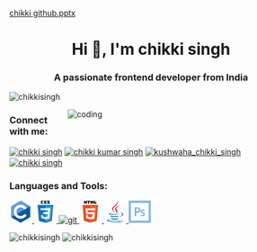 [chikki github.pptx](https://github.com/ChikkiSingh/chikkisingh/files/9893569/chikki.github.pptx)
 <h1 align="center">Hi 👋, I'm chikki singh</h1>
<h3 align="center">A passionate frontend developer from India</h3>

<p align="left"> <img src="https://komarev.com/ghpvc/?username=chikkisingh&label=Profile%20views&color=0e75b6&style=flat" alt="chikkisingh" /> </p>
<img align="right"alt="coding"width="400" src="https://img.freepik.com/free-vector/tiny-programmers-big-laptop-writing-script-coders-app-developers-with-computers-flat-vector-illustration-programming-engineering-software-development-concept-banner-landing-web-page_74855-25360.jpg?w=740&t=st=1667023328~exp=1667023928~hmac=a968ac5211773bdcab8321b54d4aaa786503c6bec291ce5402bad5e5d01fb200">
 
 
<h3 align="left">Connect with me:</h3>
<p align="left">
<a href="https://linkedin.com/in/chikki singh" target="blank"><img align="center" src="https://raw.githubusercontent.com/rahuldkjain/github-profile-readme-generator/master/src/images/icons/Social/linked-in-alt.svg" alt="chikki singh" height="30" width="40" /></a>
<a href="https://fb.com/chikki kumar singh" target="blank"><img align="center" src="https://raw.githubusercontent.com/rahuldkjain/github-profile-readme-generator/master/src/images/icons/Social/facebook.svg" alt="chikki kumar singh" height="30" width="40" /></a>
<a href="https://instagram.com/kushwaha_chikki_singh" target="blank"><img align="center" src="https://raw.githubusercontent.com/rahuldkjain/github-profile-readme-generator/master/src/images/icons/Social/instagram.svg" alt="kushwaha_chikki_singh" height="30" width="40" /></a>
<a href="https://www.youtube.com/c/chikki singh" target="blank"><img align="center" src="https://raw.githubusercontent.com/rahuldkjain/github-profile-readme-generator/master/src/images/icons/Social/youtube.svg" alt="chikki singh" height="30" width="40" /></a>
</p>

<h3 align="left">Languages and Tools:</h3>
<p align="left"> <a href="https://www.cprogramming.com/" target="_blank" rel="noreferrer"> <img src="https://raw.githubusercontent.com/devicons/devicon/master/icons/c/c-original.svg" alt="c" width="40" height="40"/> </a> <a href="https://www.w3schools.com/css/" target="_blank" rel="noreferrer"> <img src="https://raw.githubusercontent.com/devicons/devicon/master/icons/css3/css3-original-wordmark.svg" alt="css3" width="40" height="40"/> </a> <a href="https://git-scm.com/" target="_blank" rel="noreferrer"> <img src="https://www.vectorlogo.zone/logos/git-scm/git-scm-icon.svg" alt="git" width="40" height="40"/> </a> <a href="https://www.w3.org/html/" target="_blank" rel="noreferrer"> <img src="https://raw.githubusercontent.com/devicons/devicon/master/icons/html5/html5-original-wordmark.svg" alt="html5" width="40" height="40"/> </a> <a href="https://www.java.com" target="_blank" rel="noreferrer"> <img src="https://raw.githubusercontent.com/devicons/devicon/master/icons/java/java-original.svg" alt="java" width="40" height="40"/> </a> <a href="https://www.photoshop.com/en" target="_blank" rel="noreferrer"> <img src="https://raw.githubusercontent.com/devicons/devicon/master/icons/photoshop/photoshop-line.svg" alt="photoshop" width="40" height="40"/> </a> </p>

<p><img align="left" src="https://github-readme-stats.vercel.app/api/top-langs?username=chikkisingh&show_icons=true&locale=en&layout=compact" alt="chikkisingh" /></p>

<p>&nbsp;<img align="cen[chikki github.pptx](https://github.com/ChikkiSingh/chikkisingh/files/9893547/chikki.github.pptx)
ter" src="https://github-readme-stats.vercel.app/api?username=chikkisingh&show_icons=true&locale=en" alt="chikkisingh" /></p>
